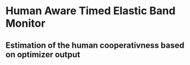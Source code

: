 # Human Aware Timed Elastic Band Monitor
## Estimation of the human cooperativness based on optimizer output
